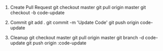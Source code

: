 1. Create Pull Request
git checkout master
git pull origin master
git checkout -b code-update

2. Commit
git add .
git commit -m 'Update Code'
git push origin code-update

3. Cleanup
git checkout master
git pull origin master
git branch -d code-update
git push origin :code-update